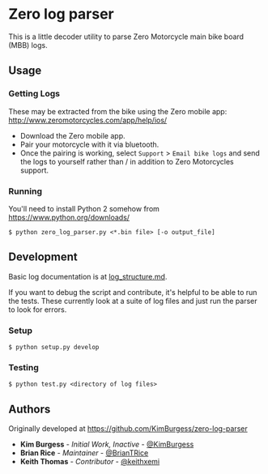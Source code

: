 # Zero log parser

This is a little decoder utility to parse Zero Motorcycle main bike board (MBB) logs.

## Usage
### Getting Logs
These may be extracted from the bike using the Zero mobile app: http://www.zeromotorcycles.com/app/help/ios/
  * Download the Zero mobile app.
  * Pair your motorcycle with it via bluetooth.
  * Once the pairing is working, select `Support` > `Email bike logs` and send the logs to yourself rather than / in addition to Zero Motorcycles support.

### Running
You'll need to install Python 2 somehow from https://www.python.org/downloads/

`$ python zero_log_parser.py <*.bin file> [-o output_file]`

## Development
Basic log documentation is at [log_structure.md](log_structure.md).

If you want to debug the script and contribute, it's helpful to be able to run the tests.
These currently look at a suite of log files and just run the parser to look for errors.

### Setup
  `$ python setup.py develop`

### Testing
  `$ python test.py <directory of log files>`

## Authors
Originally developed at https://github.com/KimBurgess/zero-log-parser

* **Kim Burgess** - *Initial Work, Inactive* - [@KimBurgess](https://github.com/KimBurgess/)
* **Brian Rice** - *Maintainer* - [@BrianTRice](https://github.com/BrianTRice/)
* **Keith Thomas** - *Contributor* - [@keithxemi](https://github.com/keithxemi)
